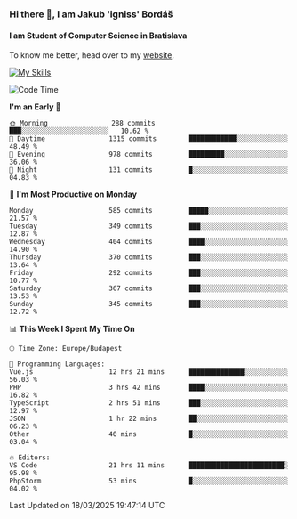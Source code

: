 ### Hi there 👋, I am Jakub 'igniss' Bordáš

#### I am Student of Computer Science in Bratislava
To know me better, head over to my [website](https://bordas.sk).

[![My Skills](https://skillicons.dev/icons?i=js,typescript,html,css,figma,svelte,vue,next,postgresql,nest,express,nodejs)](https://bordas.sk)


<!--START_SECTION:waka-->
![Code Time](http://img.shields.io/badge/Code%20Time-1%2C739%20hrs%2056%20mins-blue)

**I'm an Early 🐤** 

```text
🌞 Morning                288 commits         ███░░░░░░░░░░░░░░░░░░░░░░   10.62 % 
🌆 Daytime                1315 commits        ████████████░░░░░░░░░░░░░   48.49 % 
🌃 Evening                978 commits         █████████░░░░░░░░░░░░░░░░   36.06 % 
🌙 Night                  131 commits         █░░░░░░░░░░░░░░░░░░░░░░░░   04.83 % 
```
📅 **I'm Most Productive on Monday** 

```text
Monday                   585 commits         █████░░░░░░░░░░░░░░░░░░░░   21.57 % 
Tuesday                  349 commits         ███░░░░░░░░░░░░░░░░░░░░░░   12.87 % 
Wednesday                404 commits         ████░░░░░░░░░░░░░░░░░░░░░   14.90 % 
Thursday                 370 commits         ███░░░░░░░░░░░░░░░░░░░░░░   13.64 % 
Friday                   292 commits         ███░░░░░░░░░░░░░░░░░░░░░░   10.77 % 
Saturday                 367 commits         ███░░░░░░░░░░░░░░░░░░░░░░   13.53 % 
Sunday                   345 commits         ███░░░░░░░░░░░░░░░░░░░░░░   12.72 % 
```


📊 **This Week I Spent My Time On** 

```text
🕑︎ Time Zone: Europe/Budapest

💬 Programming Languages: 
Vue.js                   12 hrs 21 mins      ██████████████░░░░░░░░░░░   56.03 % 
PHP                      3 hrs 42 mins       ████░░░░░░░░░░░░░░░░░░░░░   16.82 % 
TypeScript               2 hrs 51 mins       ███░░░░░░░░░░░░░░░░░░░░░░   12.97 % 
JSON                     1 hr 22 mins        ██░░░░░░░░░░░░░░░░░░░░░░░   06.23 % 
Other                    40 mins             █░░░░░░░░░░░░░░░░░░░░░░░░   03.04 % 

🔥 Editors: 
VS Code                  21 hrs 11 mins      ████████████████████████░   95.98 % 
PhpStorm                 53 mins             █░░░░░░░░░░░░░░░░░░░░░░░░   04.02 % 
```


 Last Updated on 18/03/2025 19:47:14 UTC
<!--END_SECTION:waka-->
